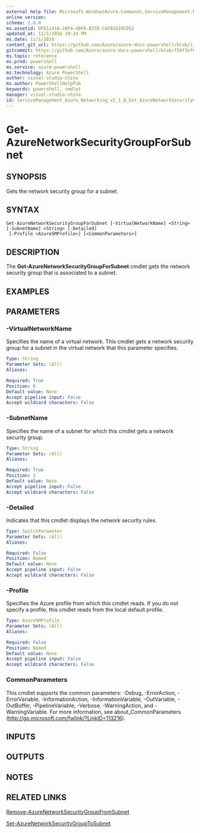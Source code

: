```yaml
---
external help file: Microsoft.WindowsAzure.Commands.ServiceManagement.Network.dll-Help.xml
online version: 
schema: 2.0.0
ms.assetid: DFD1141A-28F4-40F0-B25D-CAFB1D19CD52
updated_at: 11/1/2016 10:24 PM
ms.date: 11/1/2016
content_git_url: https://github.com/Azure/azure-docs-powershell/blob/live/azureps-cmdlets-docs/ServiceManagement/Azure.Networking/v2.1.0/Get-AzureNetworkSecurityGroupForSubnet.md
gitcommit: https://github.com/Azure/azure-docs-powershell/blob/f59f3ef60bc592383812213e69fd77ba950759ed/azureps-cmdlets-docs/ServiceManagement/Azure.Networking/v2.1.0/Get-AzureNetworkSecurityGroupForSubnet.md
ms.topic: reference
ms.prod: powershell
ms.service: azure-powershell
ms.technology: Azure PowerShell
author: visual-studio-china
ms.author: PowerShellHelpPub
keywords: powershell, cmdlet
manager: visual-studio-china
id: ServiceManagement_Azure_Networking_v2_1_0_Get_AzureNetworkSecurityGroupForSubnet_md
---
```


# Get-AzureNetworkSecurityGroupForSubnet

## SYNOPSIS
Gets the network security group for a subnet.

## SYNTAX

```
Get-AzureNetworkSecurityGroupForSubnet [-VirtualNetworkName] <String> [-SubnetName] <String> [-Detailed]
 [-Profile <AzureSMProfile>] [<CommonParameters>]
```

## DESCRIPTION
The **Get-AzureNetworkSecurityGroupForSubnet** cmdlet gets the network security group that is associated to a subnet.

## EXAMPLES



## PARAMETERS

### -VirtualNetworkName
Specifies the name of a virtual network.
This cmdlet gets a network security group for a subnet in the virtual network that this parameter specifies.

```yaml
Type: String
Parameter Sets: (All)
Aliases:

Required: True
Position: 0
Default value: None
Accept pipeline input: False
Accept wildcard characters: False
```

### -SubnetName
Specifies the name of a subnet for which this cmdlet gets a network security group.

```yaml
Type: String
Parameter Sets: (All)
Aliases:

Required: True
Position: 1
Default value: None
Accept pipeline input: False
Accept wildcard characters: False
```

### -Detailed
Indicates that this cmdlet displays the network security rules.

```yaml
Type: SwitchParameter
Parameter Sets: (All)
Aliases:

Required: False
Position: Named
Default value: None
Accept pipeline input: False
Accept wildcard characters: False
```

### -Profile
Specifies the Azure profile from which this cmdlet reads.
If you do not specify a profile, this cmdlet reads from the local default profile.

```yaml
Type: AzureSMProfile
Parameter Sets: (All)
Aliases:

Required: False
Position: Named
Default value: None
Accept pipeline input: False
Accept wildcard characters: False
```

### CommonParameters
This cmdlet supports the common parameters: -Debug, -ErrorAction, -ErrorVariable, -InformationAction, -InformationVariable, -OutVariable, -OutBuffer, -PipelineVariable, -Verbose, -WarningAction, and -WarningVariable. For more information, see about_CommonParameters (http://go.microsoft.com/fwlink/?LinkID=113216).

## INPUTS

## OUTPUTS

## NOTES

## RELATED LINKS

[Remove-AzureNetworkSecurityGroupFromSubnet](xref:ServiceManagement/Azure.Networking/v2.1.0/Remove-AzureNetworkSecurityGroupFromSubnet.md)

[Set-AzureNetworkSecurityGroupToSubnet](xref:ServiceManagement/Azure.Networking/v2.1.0/Set-AzureNetworkSecurityGroupToSubnet.md)
